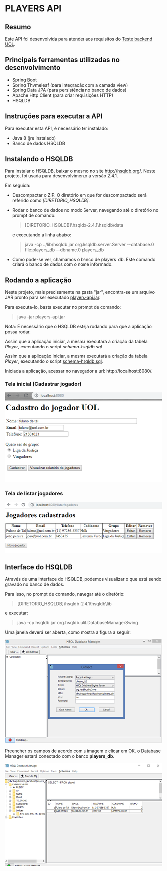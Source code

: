 PLAYERS API
===============

## Resumo

Este API foi desenvolvida para atender aos requisitos do [Teste backend UOL](https://github.com/uolhost/test-backEnd-Java).

## Principais ferramentas utilizadas no desenvolvimento

* Spring Boot
* Spring Thymeleaf (para integração com a camada view)
* Spring Data JPA (para persistência no banco de dados)
* Apache Http Client (para criar requisições HTTP)
* HSQLDB
	
## Instruções para executar a API

Para executar esta API, é necessário ter instalado:

* Java 8 (jre instalado)
* Banco de dados HSQLDB

## Instalando o HSQLDB

Para instalar o HSQLDB, baixar o mesmo no site http://hsqldb.org/. Neste projeto, foi usada para desenvolvimento a versão 2.4.1.

Em seguida:

* Descompactar o ZIP. O diretório em que for descompactado será referido como *_[DIRETORIO_HSQLDB]_*.

* Rodar o banco de dados no modo Server, navegando até o diretório no prompt de comando:

   > [DIRETORIO_HSQLDB]\hsqldb-2.4.1\hsqldb\data

  e executando a linha abaixo:

   > java -cp ../lib/hsqldb.jar org.hsqldb.server.Server --database.0 file:players_db --dbname.0 players_db

* Como pode-se ver, chamamos o banco de players_db. Este comando criará o banco de dados com o nome informado.

## Rodando a aplicação

Neste projeto, mais precisamente na pasta "jar", encontra-se um arquivo JAR pronto para ser executado [players-api.jar](/jar/players-api.jar).

Para executa-lo, basta executar no prompt de comando:

  > java -jar players-api.jar

Nota: É necessário que o HSQLDB esteja rodando para que a aplicação possa rodar.

Assim que a aplicação iniciar, a mesma executará a criação da tabela _Player_, executando o script *_schema-hsqldb.sql_*.

Assim que a aplicação iniciar, a mesma executará a criação da tabela _Player_, executando o script [schema-hsqldb.sql](/src/main/resources/scripts/schema-hsqldb.sql).

Iniciada a aplicação, acessar no navegador a url: http://localhost:8080/.
  
### Tela inicial (Cadastrar jogador)
  
![Tela Inicial - Cadastrar jogador](/referencias/cadastrar_jogador.png)
  
### Tela de listar jogadores

![Tela Inicial - Listar jogadores](/referencias/jogadores_cadastrados.png)

## Interface do HSQLDB

Através de uma interface do HSQLDB, podemos visualizar o que está sendo gravado no banco de dados.

Para isso, no prompt de comando, navegar até o diretório:

   > [DIRETORIO_HSQLDB]\hsqldb-2.4.1\hsqldb\lib

e executar:

   > java -cp hsqldb.jar org.hsqldb.util.DatabaseManagerSwing

Uma janela deverá ser aberta, como mostra a figura a seguir:

![HSQLDB Database Manager](/referencias/hsqldb_db_manager_2.png)

Preencher os campos de acordo com a imagem e clicar em OK. o Database Manager estará conectado com o banco **players_db**.

![HSQLDB Database Manager - Tabela](/referencias/hsqldb_db_manager.png)
